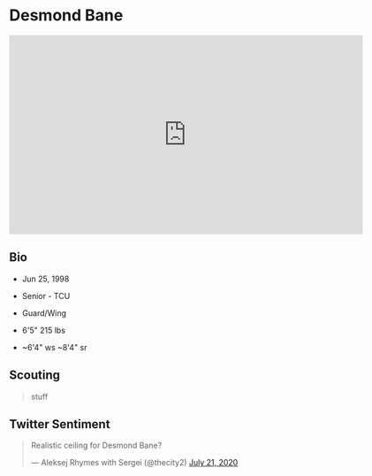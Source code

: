 Desmond Bane
===

<iframe width="640" height="360" src="https://www.youtube.com/embed/MA3VnNdrt2c" frameborder="0" allow="accelerometer; autoplay; encrypted-media; gyroscope; picture-in-picture" allowfullscreen></iframe>

## Bio

- Jun 25, 1998

- Senior - TCU

- Guard/Wing

- 6'5" 215 lbs

- ~6'4" ws ~8'4" sr

## Scouting
>stuff

## Twitter Sentiment

<blockquote class="twitter-tweet"><p lang="en" dir="ltr">Realistic ceiling for Desmond Bane?</p>&mdash; Aleksej Rhymes with Sergei (@thecity2) <a href="https://twitter.com/thecity2/status/1285583648935145472?ref_src=twsrc%5Etfw">July 21, 2020</a></blockquote> <script async src="https://platform.twitter.com/widgets.js" charset="utf-8"></script>